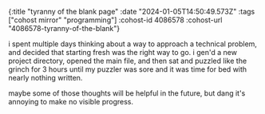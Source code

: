 {:title "tyranny of the blank page"
 :date "2024-01-05T14:50:49.573Z"
 :tags ["cohost mirror" "programming"]
 :cohost-id 4086578
 :cohost-url "4086578-tyranny-of-the-blank"}

i spent multiple days thinking about a way to approach a technical problem, and decided that starting fresh was the right way to go. i gen'd a new project directory, opened the main file, and then sat and puzzled like the grinch for 3 hours until my puzzler was sore and it was time for bed with nearly nothing written.

maybe some of those thoughts will be helpful in the future, but dang it's annoying to make no visible progress.